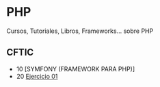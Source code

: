 # PHP
Cursos, Tutoriales, Libros, Frameworks... sobre PHP 

## CFTIC

* 10 [SYMFONY (FRAMEWORK PARA PHP)]
* 20 [Ejercicio 01](https://github.com/adolfodelarosades/PHP/blob/main/temarios/20-Ejercicio-01.md)

